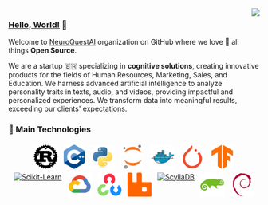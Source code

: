 <img align="right" src="https://visitor-badge.laobi.icu/badge?page_id=NeuroQuestAi">

### [Hello, World!](https://neuroquest.ai/) 👋

Welcome to [NeuroQuestAI](https://neuroquest.ai/) organization on GitHub where we love :orange_heart: all things **Open Source**.

We are a startup 🇧🇷 specializing in **cognitive solutions**, creating innovative products for the fields of Human Resources, Marketing, Sales, and Education. We 
harness advanced artificial intelligence to analyze personality traits in texts, audio, and videos, providing impactful and personalized experiences. We transform 
data into meaningful results, exceeding our clients' expectations.

### 🧰 Main Technologies

<p align="center">
  
<a href="https://www.rust-lang.org/" target="_blank" rel="noreferrer"> 
  <img src="https://raw.githubusercontent.com/devicons/devicon/master/icons/rust/rust-original.svg" 
       alt="Rust" height="48" style="vertical-align:top; margin:4px"></a><a href="https://www.rust-lang.org/" target="_blank" rel="noreferrer"></a>
  
<a href="https://isocpp.org/" target="_blank" rel="noreferrer"> 
  <img src="https://raw.githubusercontent.com/edersoncorbari/edersoncorbari.github.io/master/assets/images/cpp-logo.png" 
       alt="C++" height="48" style="vertical-align:top; margin:4px"></a><a href="https://isocpp.org/" target="_blank" rel="noreferrer"></a> 
  
<a href="https://www.python.org" target="_blank" rel="noreferrer"> 
  <img src="https://raw.githubusercontent.com/devicons/devicon/master/icons/python/python-original.svg" 
       alt="Python" height="48" style="vertical-align:top; margin:4px"></a><a href="https://www.python.org" target="_blank" rel="noreferrer"></a>
  
<a href="https://jupyter.org/" target="_blank" rel="noreferrer"> 
  <img src="https://raw.githubusercontent.com/devicons/devicon/master/icons/jupyter/jupyter-original.svg" 
       alt="Jupyter" height="48" style="vertical-align:top; margin:4px"></a><a href="https://jupyter.org/" target="_blank" rel="noreferrer"></a> 
  
<a href="https://www.docker.com/" target="_blank" rel="noreferrer"> 
  <img src="https://raw.githubusercontent.com/devicons/devicon/master/icons/docker/docker-original.svg" 
       alt="Docker" height="48" style="vertical-align:top; margin:4px"></a><a href="https://www.docker.com/" target="_blank" rel="noreferrer"></a> 

<a href="https://pytorch.org/" target="_blank" rel="noreferrer"> 
  <img src="https://raw.githubusercontent.com/devicons/devicon/master/icons/pytorch/pytorch-original.svg" 
       alt="RabbitMQ" height="48" style="vertical-align:top; margin:4px"></a><a href="https://pytorch.org/" target="_blank" rel="noreferrer"></a>   

<a href="https://www.tensorflow.org/" target="_blank" rel="noreferrer"> 
  <img src="https://raw.githubusercontent.com/devicons/devicon/master/icons/tensorflow/tensorflow-original.svg" 
       alt="TensorFlow" height="48" style="vertical-align:top; margin:4px"></a><a href="https://www.tensorflow.org/" target="_blank" rel="noreferrer"></a> 
  
<a href="https://scikit-learn.org/" target="_blank" rel="noreferrer"> 
  <img src="https://raw.githubusercontent.com/scikit-learn/scikit-learn/main/doc/logos/scikit-learn-logo-notext.png" 
       alt="Scikit-Learn" height="48" style="vertical-align:top; margin:4px"></a><a href="https://scikit-learn.org/" target="_blank" rel="noreferrer"></a> 

<a href="https://cloud.google.com/" target="_blank" rel="noreferrer"> 
  <img src="https://raw.githubusercontent.com/devicons/devicon/master/icons/googlecloud/googlecloud-original.svg" 
       alt="Google Cloud" height="48" style="vertical-align:top; margin:4px"></a><a href="https://cloud.google.com/" target="_blank" rel="noreferrer"></a> 
  
<a href="https://www.opencv.org/" target="_blank" rel="noreferrer"> 
  <img src="https://raw.githubusercontent.com/devicons/devicon/master/icons/opencv/opencv-original.svg" 
       alt="OpenCV" height="48" style="vertical-align:top; margin:4px"></a><a href="https://www.opencv.org/" target="_blank" rel="noreferrer"></a>   

<a href="https://www.rabbitmq.com/" target="_blank" rel="noreferrer"> 
  <img src="https://raw.githubusercontent.com/edersoncorbari/edersoncorbari.github.io/master/assets/images/rabbitmq-2.png" 
       alt="RabbitMQ" height="48" style="vertical-align:top; margin:4px"></a><a href="https://www.rabbitmq.com/" target="_blank" rel="noreferrer"></a>   

<a href="https://www.scylladb.com/" target="_blank" rel="noreferrer"> 
  <img src="https://avatars.githubusercontent.com/u/14364730?s=200&v=4" 
       alt="ScyllaDB" height="48" style="vertical-align:top; margin:4px"></a><a href="https://www.scylladb.com/" target="_blank" rel="noreferrer"></a>   

<a href="https://www.opensuse.org/" target="_blank" rel="noreferrer"> 
  <img src="https://raw.githubusercontent.com/devicons/devicon/master/icons/opensuse/opensuse-original.svg" 
       alt="OpenSuse Linux" height="48" style="vertical-align:top; margin:4px"></a><a href="https://www.opensuse.org/" target="_blank" rel="noreferrer"></a>   
         
 <a href="https://www.debian.org/" target="_blank" rel="noreferrer"> 
  <img src="https://raw.githubusercontent.com/devicons/devicon/master/icons/debian/debian-original.svg" 
       alt="Debian Linux" height="48" style="vertical-align:top; margin:4px"></a><a href="https://www.debian.org/" target="_blank" rel="noreferrer"></a>
         
</p>
